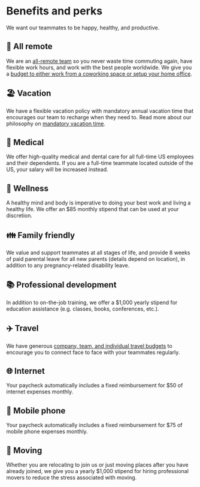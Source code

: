 # Benefits and perks

We want our teammates to be happy, healthy, and productive.

## 🏡 All remote

We are an [all-remote team](../../company/remote/index.md) so you never waste time commuting again, have flexible work hours, and work with the best people worldwide. We give you a [budget to either work from a coworking space or setup your home office](spending-company-money.md).

## 🏖️ Vacation

We have a flexible vacation policy with mandatory annual vacation time that encourages our team to recharge when they need to. Read more about our philosophy on [mandatory vacation time](https://about.sourcegraph.com/blog/why-vacation-at-tech-companies-should-be-mandatory-better-code-happier-people).

## 🏥 Medical

We offer high-quality medical and dental care for all full-time US employees and their dependents. If you are a full-time teammate located outside of the US, your salary will be increased instead.

## 🏃 Wellness

A healthy mind and body is imperative to doing your best work and living a healthy life. We offer an \$85 monthly stipend that can be used at your discretion.

## 👪 Family friendly

We value and support teammates at all stages of life, and provide 8 weeks of paid parental leave for all new parents (details depend on location), in addition to any pregnancy-related disability leave.

## 📚 Professional development

In addition to on-the-job training, we offer a \$1,000 yearly stipend for education assistance (e.g. classes, books, conferences, etc.).

## ✈️ Travel

We have generous [company, team, and individual travel budgets](travel.md) to encourage you to connect face to face with your teammates regularly.

## 🌐 Internet

Your paycheck automatically includes a fixed reimbursement for \$50 of internet expenses monthly.

## 📱 Mobile phone

Your paycheck automatically includes a fixed reimbursement for \$75 of mobile phone expenses monthly.

## 🚚 Moving

Whether you are relocating to join us or just moving places after you have already joined, we give you a yearly \$1,000 stipend for hiring professional movers to reduce the stress associated with moving.
